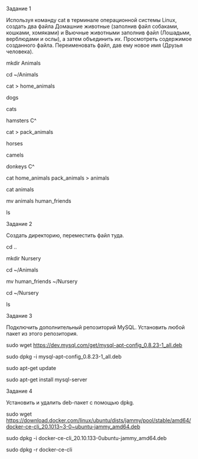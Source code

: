 Задание 1

Используя команду cat в терминале операционной системы Linux, создать два файла Домашние животные (заполнив файл собаками, кошками, хомяками) и Вьючные животными заполнив файл (Лошадьми, верблюдами и ослы), а затем объединить их. Просмотреть содержимое созданного файла. Переименовать файл, дав ему новое имя (Друзья человека).

mkdir Animals

cd ~/Animals

cat > home_animals

dogs

cats

hamsters C^

cat > pack_animals

horses

camels

donkeys C^

cat home_animals pack_animals > animals

cat animals

mv animals human_friends

ls

Задание 2

Создать директорию, переместить файл туда.

cd ..

mkdir Nursery

cd ~/Animals

mv human_friends ~/Nursery

cd ~/Nursery

ls

Задание 3

Подключить дополнительный репозиторий MySQL. Установить любой пакет из этого репозитория.

sudo wget https://dev.mysql.com/get/mysql-apt-config_0.8.23-1_all.deb

sudo dpkg -i mysql-apt-config_0.8.23-1_all.deb

sudo apt-get update

sudo apt-get install mysql-server

Задание 4

Установить и удалить deb-пакет с помощью dpkg.

sudo wget https://download.docker.com/linux/ubuntu/dists/jammy/pool/stable/amd64/docker-ce-cli_20.1013~3-0~ubuntu-jammy_amd64.deb

sudo dpkg -i docker-ce-cli_20.10.133-0ubuntu-jammy_amd64.deb

sudo dpkg -r docker-ce-cli